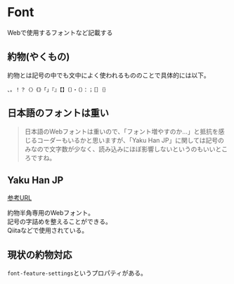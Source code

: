 # Font

Webで使用するフォントなど記載する

## 約物(やくもの)

約物とは記号の中でも文中によく使われるもののことで具体的には以下。

`、。！？〈〉《》「」『』【】〔〕・（）：；［］｛｝`

## 日本語のフォントは重い

>日本語のWebフォントは重いので、「フォント増やすのか…」と抵抗を感じるコーダーもいるかと思いますが、「Yaku Han JP」に関しては記号のみなので文字数が少なく、読み込みにほぼ影響しないというのもいいところですね。

## Yaku Han JP
[参考URL](https://coding-alive.jp/blog/p892/)

約物半角専用のWebフォント。  
記号の字詰めを整えることができる。  
Qiitaなどで使用されている。

## 現状の約物対応

`font-feature-settings`というプロパティがある。

